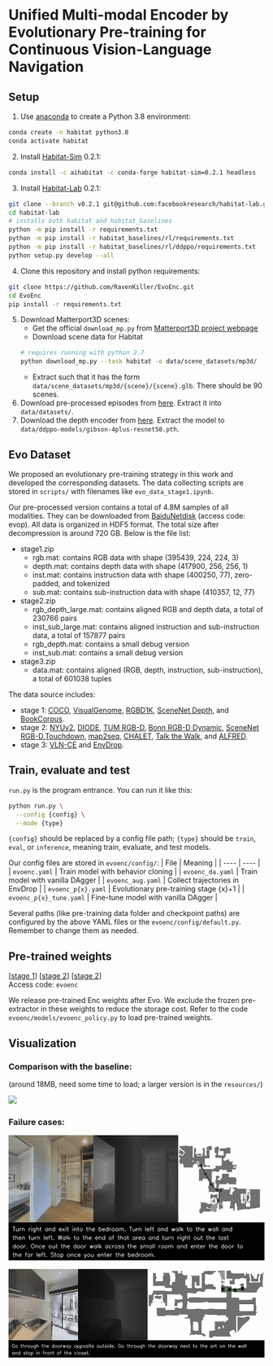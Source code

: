 # Unified Multi-modal Encoder by Evolutionary Pre-training for Continuous Vision-Language Navigation


## Setup
1. Use [anaconda](https://anaconda.org/) to create a Python 3.8 environment:
```bash
conda create -n habitat python3.8
conda activate habitat
```
2. Install [Habitat-Sim](https://github.com/facebookresearch/habitat-sim/tree/v0.2.1) 0.2.1:
```bash
conda install -c aihabitat -c conda-forge habitat-sim=0.2.1 headless
```
3. Install [Habitat-Lab](https://github.com/facebookresearch/habitat-lab/tree/v0.2.1) 0.2.1:
```bash
git clone --branch v0.2.1 git@github.com:facebookresearch/habitat-lab.git
cd habitat-lab
# installs both habitat and habitat_baselines
python -m pip install -r requirements.txt
python -m pip install -r habitat_baselines/rl/requirements.txt
python -m pip install -r habitat_baselines/rl/ddppo/requirements.txt
python setup.py develop --all
```
4. Clone this repository and install python requirements:
```bash
git clone https://github.com/RavenKiller/EvoEnc.git
cd EvoEnc
pip install -r requirements.txt
```
5. Download Matterport3D scenes:
   + Get the official `download_mp.py` from [Matterport3D project webpage](https://niessner.github.io/Matterport/)
   + Download scene data for Habitat
    ```bash
    # requires running with python 2.7
    python download_mp.py --task habitat -o data/scene_datasets/mp3d/
    ```
   + Extract such that it has the form `data/scene_datasets/mp3d/{scene}/{scene}.glb`. There should be 90 scenes.
6. Download pre-processed episodes from [here](https://www.jianguoyun.com/p/DRKVWtQQhY--CRiE0voEIAA). Extract it into `data/datasets/`.
7. Download the depth encoder from [here](https://www.jianguoyun.com/p/DREiSbAQhY--CRjv0foEIAA). Extract the model to `data/ddppo-models/gibson-4plus-resnet50.pth`.

## Evo Dataset
We proposed an evolutionary pre-training strategy in this work and developed the corresponding datasets. The data collecting scripts are stored in `scripts/` with filenames like `evo_data_stage1.ipynb`.

Our pre-processed version contains a total of 4.8M samples of all modalities. They can be downloaded from [BaiduNetdisk](https://pan.baidu.com/s/1XnE03NaACv8JQzHdF9_1Eg) (access code: evop). All data is organized in HDF5 format. The total size after decompression is around 720 GB. Below is the file list:
+ stage1.zip
    + rgb.mat: contains RGB data with shape (395439, 224, 224, 3)
    + depth.mat: contains depth data with shape (417900, 256, 256, 1)
    + inst.mat: contains instruction data with shape (400250, 77), zero-padded, and tokenized
    + sub.mat: contains sub-instruction data with shape (410357, 12, 77)
+ stage2.zip
    + rgb_depth_large.mat: contains aligned RGB and depth data, a total of 230766 pairs
    + inst_sub_large.mat: contains aligned instruction and sub-instruction data, a total of 157877 pairs
    + rgb_depth.mat: contains a small debug version
    + inst_sub.mat: contains a small debug version
+ stage3.zip
    + data.mat: contains aligned (RGB, depth, instruction, sub-instruction), a total of 601038 tuples 

The data source includes:
+ stage 1: [COCO](https://cocodataset.org/#home), [VisualGenome](https://visualgenome.org/), [RGBD1K](https://github.com/xuefeng-zhu5/RGBD1K), [SceneNet Depth](https://robotvault.bitbucket.io/scenenet-rgbd.html), and [BookCorpus](https://huggingface.co/datasets/bookcorpus).
+ stage 2: [NYUv2](http://horatio.cs.nyu.edu/mit/silberman/nyu_depth_v2/nyu_depth_v2_labeled.mat), [DIODE](https://diode-dataset.org/), [TUM RGB-D](https://vision.in.tum.de/data/datasets/rgbd-dataset/download), [Bonn RGB-D Dynamic](http://www.ipb.uni-bonn.de/data/rgbd-dynamic-dataset/), [SceneNet RGB-D](https://robotvault.bitbucket.io/scenenet-rgbd.html),[Touchdown](https://github.com/lil-lab/touchdown), [map2seq](https://map2seq.schumann.pub/dataset/download/), [CHALET](https://github.com/lil-lab/chalet), [Talk the Walk](https://github.com/facebookresearch/talkthewalk), and [ALFRED](https://github.com/askforalfred/alfred).
+ stage 3: [VLN-CE](https://github.com/jacobkrantz/VLN-CE) and [EnvDrop](https://github.com/airsplay/R2R-EnvDrop).

## Train, evaluate and test
`run.py` is the program entrance. You can run it like this:
```bash
python run.py \
  --config {config} \
  --mode {type}
```
`{config}` should be replaced by a config file path; `{type}` should be `train`, `eval`, or `inference`, meaning train, evaluate, and test models.

Our config files are stored in `evoenc/config/`:
| File | Meaning |
| ---- | ---- |
| `evoenc.yaml` | Train model with behavior cloning |
| `evoenc_da.yaml` | Train model with vanilla DAgger |
| `evoenc_aug.yaml` | Collect trajectories in EnvDrop |
| `evoenc_p{x}.yaml` | Evolutionary pre-training stage {x}+1 |
| `evoenc_p{x}_tune.yaml` | Fine-tune model with  vanilla DAgger |

Several paths (like pre-training data folder and checkpoint paths) are configured by the above YAML files or the `evoenc/config/default.py`. Remember to change them as needed.

## Pre-trained weights
\[[stage 1](https://www.jianguoyun.com/p/DQDYoIIQhY--CRiy0_oEIAA)\] \[[stage 2](https://www.jianguoyun.com/p/DYfUQDQQhY--CRi80_oEIAA)\] \[[stage 2](https://www.jianguoyun.com/p/DfU_ZLgQhY--CRjB0_oEIAA)\] <br/> Access code: `evoenc`

We release pre-trained Enc weights after Evo. We exclude the frozen pre-extractor in these weights to reduce the storage cost. Refer to the code `evoenc/models/evoenc_policy.py` to load pre-trained weights.

## Visualization
### Comparison with the baseline:
(around 18MB, need some time to load; a larger version is in the `resources/`)

![](resources/evoenc_visualization_320p.gif)

### Failure cases:

![](resources/fail1.gif)

![](resources/fail2.gif)